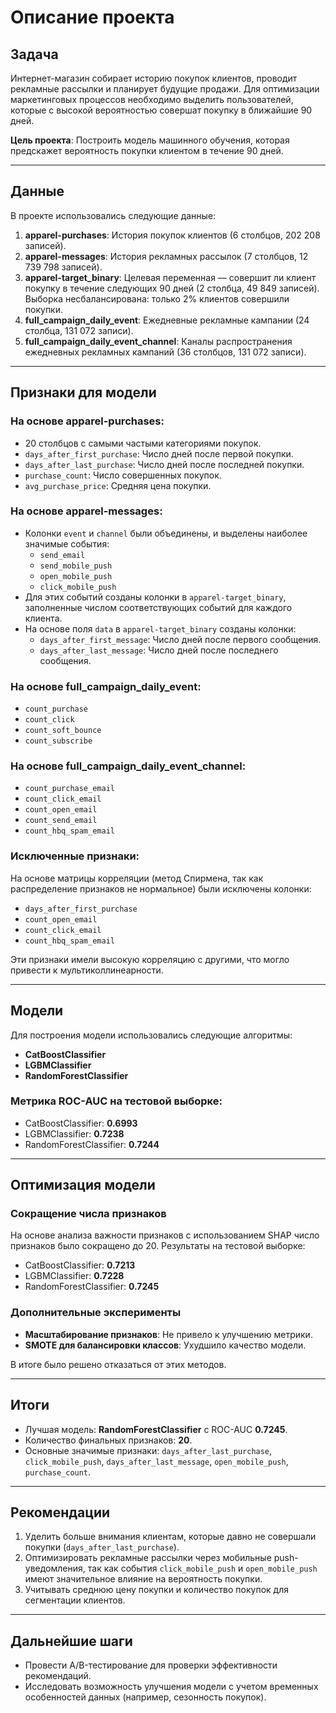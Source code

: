 # Описание проекта

## Задача
Интернет-магазин собирает историю покупок клиентов, проводит рекламные рассылки и планирует будущие продажи. Для оптимизации маркетинговых процессов необходимо выделить пользователей, которые с высокой вероятностью совершат покупку в ближайшие 90 дней.

**Цель проекта**: Построить модель машинного обучения, которая предскажет вероятность покупки клиентом в течение 90 дней.

---

## Данные
В проекте использовались следующие данные:
1. **apparel-purchases**: История покупок клиентов (6 столбцов, 202 208 записей).
2. **apparel-messages**: История рекламных рассылок (7 столбцов, 12 739 798 записей).
3. **apparel-target_binary**: Целевая переменная — совершит ли клиент покупку в течение следующих 90 дней (2 столбца, 49 849 записей). Выборка несбалансирована: только 2% клиентов совершили покупки.
4. **full_campaign_daily_event**: Ежедневные рекламные кампании (24 столбца, 131 072 записи).
5. **full_campaign_daily_event_channel**: Каналы распространения ежедневных рекламных кампаний (36 столбцов, 131 072 записи).

---

## Признаки для модели
### На основе **apparel-purchases**:
- 20 столбцов с самыми частыми категориями покупок.
- `days_after_first_purchase`: Число дней после первой покупки.
- `days_after_last_purchase`: Число дней после последней покупки.
- `purchase_count`: Число совершенных покупок.
- `avg_purchase_price`: Средняя цена покупки.

### На основе **apparel-messages**:
- Колонки `event` и `channel` были объединены, и выделены наиболее значимые события:
  - `send_email`
  - `send_mobile_push`
  - `open_mobile_push`
  - `click_mobile_push`
- Для этих событий созданы колонки в `apparel-target_binary`, заполненные числом соответствующих событий для каждого клиента.
- На основе поля `data` в `apparel-target_binary` созданы колонки:
  - `days_after_first_message`: Число дней после первого сообщения.
  - `days_after_last_message`: Число дней после последнего сообщения.

### На основе **full_campaign_daily_event**:
- `count_purchase`
- `count_click`
- `count_soft_bounce`
- `count_subscribe`

### На основе **full_campaign_daily_event_channel**:
- `count_purchase_email`
- `count_click_email`
- `count_open_email`
- `count_send_email`
- `count_hbq_spam_email`

### Исключенные признаки:
На основе матрицы корреляции (метод Спирмена, так как распределение признаков не нормальное) были исключены колонки:
- `days_after_first_purchase`
- `count_open_email`
- `count_click_email`
- `count_hbq_spam_email`

Эти признаки имели высокую корреляцию с другими, что могло привести к мультиколлинеарности.

---

## Модели
Для построения модели использовались следующие алгоритмы:
- **CatBoostClassifier**
- **LGBMClassifier**
- **RandomForestClassifier**

### Метрика ROC-AUC на тестовой выборке:
- CatBoostClassifier: **0.6993**
- LGBMClassifier: **0.7238**
- RandomForestClassifier: **0.7244**

---

## Оптимизация модели
### Сокращение числа признаков
На основе анализа важности признаков с использованием SHAP число признаков было сокращено до 20. Результаты на тестовой выборке:
- CatBoostClassifier: **0.7213**
- LGBMClassifier: **0.7228**
- RandomForestClassifier: **0.7245**

### Дополнительные эксперименты
- **Масштабирование признаков**: Не привело к улучшению метрики.
- **SMOTE для балансировки классов**: Ухудшило качество модели.

В итоге было решено отказаться от этих методов.

---

## Итоги
- Лучшая модель: **RandomForestClassifier** с ROC-AUC **0.7245**.
- Количество финальных признаков: **20**.
- Основные значимые признаки: `days_after_last_purchase`, `click_mobile_push`, `days_after_last_message`, `open_mobile_push`, `purchase_count`.

---

## Рекомендации
1. Уделить больше внимания клиентам, которые давно не совершали покупки (`days_after_last_purchase`).
2. Оптимизировать рекламные рассылки через мобильные push-уведомления, так как события `click_mobile_push` и `open_mobile_push` имеют значительное влияние на вероятность покупки.
3. Учитывать среднюю цену покупки и количество покупок для сегментации клиентов.

---

## Дальнейшие шаги
- Провести A/B-тестирование для проверки эффективности рекомендаций.
- Исследовать возможность улучшения модели с учетом временных особенностей данных (например, сезонность покупок).
